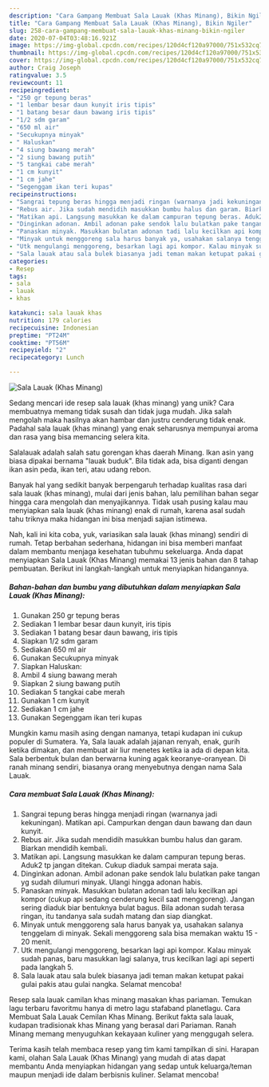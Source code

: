 ```yaml
---
description: "Cara Gampang Membuat Sala Lauak (Khas Minang), Bikin Ngiler"
title: "Cara Gampang Membuat Sala Lauak (Khas Minang), Bikin Ngiler"
slug: 258-cara-gampang-membuat-sala-lauak-khas-minang-bikin-ngiler
date: 2020-07-04T03:48:16.921Z
image: https://img-global.cpcdn.com/recipes/120d4cf120a97000/751x532cq70/sala-lauak-khas-minang-foto-resep-utama.jpg
thumbnail: https://img-global.cpcdn.com/recipes/120d4cf120a97000/751x532cq70/sala-lauak-khas-minang-foto-resep-utama.jpg
cover: https://img-global.cpcdn.com/recipes/120d4cf120a97000/751x532cq70/sala-lauak-khas-minang-foto-resep-utama.jpg
author: Craig Joseph
ratingvalue: 3.5
reviewcount: 11
recipeingredient:
- "250 gr tepung beras"
- "1 lembar besar daun kunyit iris tipis"
- "1 batang besar daun bawang iris tipis"
- "1/2 sdm garam"
- "650 ml air"
- "Secukupnya minyak"
- " Haluskan"
- "4 siung bawang merah"
- "2 siung bawang putih"
- "5 tangkai cabe merah"
- "1 cm kunyit"
- "1 cm jahe"
- "Segenggam ikan teri kupas"
recipeinstructions:
- "Sangrai tepung beras hingga menjadi ringan (warnanya jadi kekuningan). Matikan api. Campurkan dengan daun bawang dan daun kunyit."
- "Rebus air. Jika sudah mendidih masukkan bumbu halus dan garam. Biarkan mendidih kembali."
- "Matikan api. Langsung masukkan ke dalam campuran tepung beras. Aduk2 tp jangan ditekan. Cukup diaduk sampai merata saja."
- "Dinginkan adonan. Ambil adonan pake sendok lalu bulatkan pake tangan yg sudah dilumuri minyak. Ulangi hingga adonan habis."
- "Panaskan minyak. Masukkan bulatan adonan tadi lalu kecilkan api kompor (cukup api sedang cenderung kecil saat menggoreng). Jangan sering diaduk biar bentuknya bulat bagus. Bila adonan sudah terasa ringan, itu tandanya sala sudah matang dan siap diangkat."
- "Minyak untuk menggoreng sala harus banyak ya, usahakan salanya tenggelam di minyak. Sekali menggoreng sala bisa memakan waktu 15 - 20 menit."
- "Utk mengulangi menggoreng, besarkan lagi api kompor. Kalau minyak sudah panas, baru masukkan lagi salanya, trus kecilkan lagi api seperti pada langkah 5."
- "Sala lauak atau sala bulek biasanya jadi teman makan ketupat pakai gulai pakis atau gulai nangka. Selamat mencoba!"
categories:
- Resep
tags:
- sala
- lauak
- khas

katakunci: sala lauak khas 
nutrition: 179 calories
recipecuisine: Indonesian
preptime: "PT24M"
cooktime: "PT56M"
recipeyield: "2"
recipecategory: Lunch

---
```



![Sala Lauak (Khas Minang)](https://img-global.cpcdn.com/recipes/120d4cf120a97000/751x532cq70/sala-lauak-khas-minang-foto-resep-utama.jpg)

Sedang mencari ide resep sala lauak (khas minang) yang unik? Cara membuatnya memang tidak susah dan tidak juga mudah. Jika salah mengolah maka hasilnya akan hambar dan justru cenderung tidak enak. Padahal sala lauak (khas minang) yang enak seharusnya mempunyai aroma dan rasa yang bisa memancing selera kita.

Salalauak adalah salah satu gorengan khas daerah Minang. Ikan asin yang biasa dipakai bernama &#34;lauak buduk&#34;. Bila tidak ada, bisa diganti dengan ikan asin peda, ikan teri, atau udang rebon.

Banyak hal yang sedikit banyak berpengaruh terhadap kualitas rasa dari sala lauak (khas minang), mulai dari jenis bahan, lalu pemilihan bahan segar hingga cara mengolah dan menyajikannya. Tidak usah pusing kalau mau menyiapkan sala lauak (khas minang) enak di rumah, karena asal sudah tahu triknya maka hidangan ini bisa menjadi sajian istimewa.


Nah, kali ini kita coba, yuk, variasikan sala lauak (khas minang) sendiri di rumah. Tetap berbahan sederhana, hidangan ini bisa memberi manfaat dalam membantu menjaga kesehatan tubuhmu sekeluarga. Anda dapat menyiapkan Sala Lauak (Khas Minang) memakai 13 jenis bahan dan 8 tahap pembuatan. Berikut ini langkah-langkah untuk menyiapkan hidangannya.

<!--inarticleads1-->

##### Bahan-bahan dan bumbu yang dibutuhkan dalam menyiapkan Sala Lauak (Khas Minang):

1. Gunakan 250 gr tepung beras
1. Sediakan 1 lembar besar daun kunyit, iris tipis
1. Sediakan 1 batang besar daun bawang, iris tipis
1. Siapkan 1/2 sdm garam
1. Sediakan 650 ml air
1. Gunakan Secukupnya minyak
1. Siapkan  Haluskan:
1. Ambil 4 siung bawang merah
1. Siapkan 2 siung bawang putih
1. Sediakan 5 tangkai cabe merah
1. Gunakan 1 cm kunyit
1. Sediakan 1 cm jahe
1. Gunakan Segenggam ikan teri kupas


Mungkin kamu masih asing dengan namanya, tetapi kudapan ini cukup populer di Sumatera. Ya, Sala lauak adalah jajanan renyah, enak, gurih ketika dimakan, dan membuat air liur menetes ketika ia ada di depan kita. Sala berbentuk bulan dan berwarna kuning agak keoranye-oranyean. Di ranah minang sendiri, biasanya orang menyebutnya dengan nama Sala Lauak. 

<!--inarticleads2-->

##### Cara membuat Sala Lauak (Khas Minang):

1. Sangrai tepung beras hingga menjadi ringan (warnanya jadi kekuningan). Matikan api. Campurkan dengan daun bawang dan daun kunyit.
1. Rebus air. Jika sudah mendidih masukkan bumbu halus dan garam. Biarkan mendidih kembali.
1. Matikan api. Langsung masukkan ke dalam campuran tepung beras. Aduk2 tp jangan ditekan. Cukup diaduk sampai merata saja.
1. Dinginkan adonan. Ambil adonan pake sendok lalu bulatkan pake tangan yg sudah dilumuri minyak. Ulangi hingga adonan habis.
1. Panaskan minyak. Masukkan bulatan adonan tadi lalu kecilkan api kompor (cukup api sedang cenderung kecil saat menggoreng). Jangan sering diaduk biar bentuknya bulat bagus. Bila adonan sudah terasa ringan, itu tandanya sala sudah matang dan siap diangkat.
1. Minyak untuk menggoreng sala harus banyak ya, usahakan salanya tenggelam di minyak. Sekali menggoreng sala bisa memakan waktu 15 - 20 menit.
1. Utk mengulangi menggoreng, besarkan lagi api kompor. Kalau minyak sudah panas, baru masukkan lagi salanya, trus kecilkan lagi api seperti pada langkah 5.
1. Sala lauak atau sala bulek biasanya jadi teman makan ketupat pakai gulai pakis atau gulai nangka. Selamat mencoba!


Resep sala lauak camilan khas minang masakan khas pariaman. Temukan lagu terbaru favoritmu hanya di metro lagu stafaband planetlagu. Cara Membuat Sala Lauak Cemilan Khas Minang. Berikut fakta sala lauak, kudapan tradisionak khas Minang yang berasal dari Pariaman. Ranah Minang memang menyuguhkan kekayaan kuliner yang menggugah selera. 

Terima kasih telah membaca resep yang tim kami tampilkan di sini. Harapan kami, olahan Sala Lauak (Khas Minang) yang mudah di atas dapat membantu Anda menyiapkan hidangan yang sedap untuk keluarga/teman maupun menjadi ide dalam berbisnis kuliner. Selamat mencoba!
